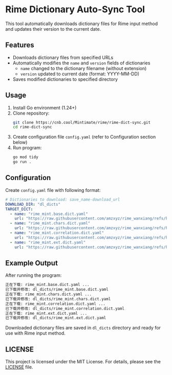 # Rime Dictionary Auto-Sync Tool

This tool automatically downloads dictionary files for Rime input method and updates their version to the current date.

## Features

- Downloads dictionary files from specified URLs
- Automatically modifies the `name` and `version` fields of dictionaries
  - `name` changed to the dictionary filename (without extension)
  - `version` updated to current date (format: YYYY-MM-DD)
- Saves modified dictionaries to specified directory

## Usage

1. Install Go environment (1.24+)
2. Clone repository:
   ```bash
   git clone https://cnb.cool/Mintimate/rime/rime-dict-sync.git
   cd rime-dict-sync
   ```
3. Create configuration file `config.yaml` (refer to Configuration section below)
4. Run program:
   ```bash
   go mod tidy
   go run .
   ```

## Configuration

Create `config.yaml` file with following format:

```yaml
# Dictionaries to download: save_name-download_url
DOWNLOAD_DIR: "dl_dicts"
TARGET_DICT:
  - name: "rime_mint.base.dict.yaml"
    url: "https://raw.githubusercontent.com/amzxyz/rime_wanxiang/refs/heads/wanxiang/zh_dicts/base.dict.yaml"
  - name: "rime_mint.chars.dict.yaml"
    url: "https://raw.githubusercontent.com/amzxyz/rime_wanxiang/refs/heads/wanxiang/zh_dicts/chars.dict.yaml"
  - name: "rime_mint.correlation.dict.yaml"
    url: "https://raw.githubusercontent.com/amzxyz/rime_wanxiang/refs/heads/wanxiang/zh_dicts/correlation.dict.yaml"
  - name: "rime_mint.ext.dict.yaml"
    url: "https://raw.githubusercontent.com/amzxyz/rime_wanxiang/refs/heads/wanxiang/zh_dicts/suggestion.dict.yaml"
```

## Example Output

After running the program:

```txt
正在下载: rime_mint.base.dict.yaml ...
已下载并修改: dl_dicts/rime_mint.base.dict.yaml
正在下载: rime_mint.chars.dict.yaml ...
已下载并修改: dl_dicts/rime_mint.chars.dict.yaml
正在下载: rime_mint.correlation.dict.yaml ...
已下载并修改: dl_dicts/rime_mint.correlation.dict.yaml
正在下载: rime_mint.ext.dict.yaml ...
已下载并修改: dl_dicts/rime_mint.ext.dict.yaml
```

Downloaded dictionary files are saved in `dl_dicts` directory and ready for use with Rime input method.

## LICENSE

This project is licensed under the MIT License. For details, please see the [LICENSE](./LICENSE) file.